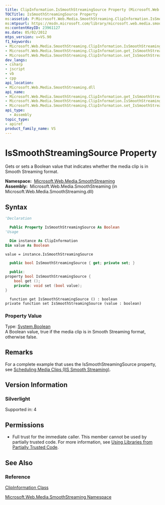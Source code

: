 ```yaml
---
title: ClipInformation.IsSmoothStreamingSource Property (Microsoft.Web.Media.SmoothStreaming)
TOCTitle: IsSmoothStreamingSource Property
ms:assetid: P:Microsoft.Web.Media.SmoothStreaming.ClipInformation.IsSmoothStreamingSource
ms:mtpsurl: https://msdn.microsoft.com/library/microsoft.web.media.smoothstreaming.clipinformation.issmoothstreamingsource(v=VS.90)
ms:contentKeyID: 23961127
ms.date: 05/02/2012
mtps_version: v=VS.90
f1_keywords:
- Microsoft.Web.Media.SmoothStreaming.ClipInformation.IsSmoothStreamingSource
- Microsoft.Web.Media.SmoothStreaming.ClipInformation.get_IsSmoothStreamingSource
- Microsoft.Web.Media.SmoothStreaming.ClipInformation.set_IsSmoothStreamingSource
dev_langs:
- csharp
- jscript
- vb
- cpp
api_location:
- Microsoft.Web.Media.SmoothStreaming.dll
api_name:
- Microsoft.Web.Media.SmoothStreaming.ClipInformation.get_IsSmoothStreamingSource
- Microsoft.Web.Media.SmoothStreaming.ClipInformation.IsSmoothStreamingSource
- Microsoft.Web.Media.SmoothStreaming.ClipInformation.set_IsSmoothStreamingSource
api_type:
  - Assembly
topic_type:
- apiref
product_family_name: VS
---
```


# IsSmoothStreamingSource Property

Gets or sets a Boolean value that indicates whether the media clip is in Smooth Streaming format.

**Namespace:**  [Microsoft.Web.Media.SmoothStreaming](microsoft-web-media-smoothstreaming-namespace_1.md)  
**Assembly:**  Microsoft.Web.Media.SmoothStreaming (in Microsoft.Web.Media.SmoothStreaming.dll)

## Syntax

```vb
'Declaration

  Public Property IsSmoothStreamingSource As Boolean
'Usage

  Dim instance As ClipInformation
Dim value As Boolean

value = instance.IsSmoothStreamingSource
```

```csharp
  public bool IsSmoothStreamingSource { get; private set; }
```

```cpp
  public:
property bool IsSmoothStreamingSource {
    bool get ();
    private: void set (bool value);
}
```

```jscript
  function get IsSmoothStreamingSource () : boolean
private function set IsSmoothStreamingSource (value : boolean)
```

### Property Value

Type: [System.Boolean](https://msdn.microsoft.com/library/a28wyd50)  
A Boolean value, true if the media clip is in Smooth Streaming format, otherwise false.  

## Remarks

For a complete example that uses the IsSmoothStreamingSource property, see [Scheduling Media Clips (IIS Smooth Streaming)](scheduling-media-clips.md).

## Version Information

### Silverlight

Supported in: 4  

## Permissions

  - Full trust for the immediate caller. This member cannot be used by partially trusted code. For more information, see [Using Libraries from Partially Trusted Code](https://msdn.microsoft.com/library/8skskf63).

## See Also

### Reference

[ClipInformation Class](clipinformation-class-microsoft-web-media-smoothstreaming_1.md)

[Microsoft.Web.Media.SmoothStreaming Namespace](microsoft-web-media-smoothstreaming-namespace_1.md)

